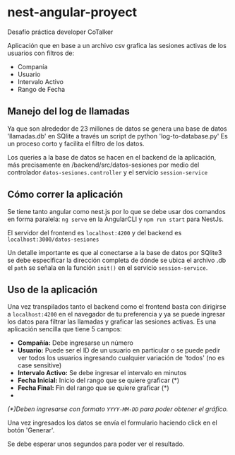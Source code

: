 # nest-angular-proyect

Desafío práctica developer CoTalker

Aplicación que en base a un archivo csv grafica las sesiones activas de los usuarios con filtros de:
* Companía
* Usuario
* Intervalo Activo
* Rango de Fecha

## Manejo del log de llamadas
Ya que son alrededor de 23 millones de datos se genera una base de datos 'llamadas.db' en SQlite a través  un script de python 'log-to-database.py'
Es un proceso corto y facilita el filtro de los datos.

Los queries a la base de datos se hacen en el backend de la aplicación, más precisamente en /backend/src/datos-sesiones por medio del controlador ```datos-sesiones.controller```
 y el servicio ```session-service```
 
 ## Cómo correr la aplicación
 
 Se tiene tanto angular como nest.js por lo que se debe usar dos comandos en forma paralela:
 ```ng serve``` en la AngularCLI y ```npm run start``` para NestJs.
 
 El servidor del frontend es ```localhost:4200``` y del backend es ```localhost:3000/datos-sesiones```
 
 Un detalle importante es que al conectarse a la base de datos por SQlite3 se debe especificar la dirección completa de dónde se ubica el archivo .db
el ```path``` se señala en la función ```init()``` en el servicio  ```session-service```.

## Uso de la aplicación
Una vez transpilados tanto el backend como el frontend basta con dirigirse a  ```localhost:4200``` en el navegador de tu preferencia y ya se puede ingresar los datos para filtrar
las llamadas y graficar las sesiones activas. Es una aplicación sencilla que tiene 5 campos:
* **Compañía:** Debe ingresarse un número
* **Usuario:** Puede ser el ID de un usuario en particular o se puede pedir ver todos los usuarios ingresando cualquier variación de 'todos' (no es case sensitive)
* **Intervalo Activo:** Se debe ingresar el intervalo en minutos
* **Fecha Inicial:** Inicio del rango que se quiere graficar (*)
* **Fecha Final:** Fin del rango que se quiere graficar (*)
* 
_(*)Deben ingresarse con formato ```YYYY-MM-DD``` para poder obtener el gráfico._

Una vez ingresados los datos se envía el formulario haciendo click en el botón 'Generar'.

Se debe esperar unos segundos para poder ver el resultado.
